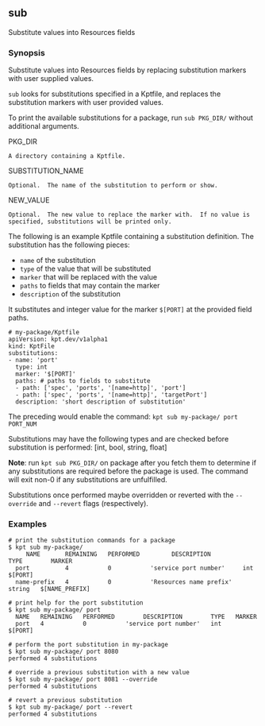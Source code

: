 ## sub

Substitute values into Resources fields

### Synopsis

Substitute values into Resources fields by replacing substitution markers with
user supplied values.

`sub` looks for substitutions specified in a Kptfile, and replaces the substitution markers
with user provided values.

To print the available substitutions for a package, run `sub PKG_DIR/` without additional
arguments.

  PKG_DIR

    A directory containing a Kptfile.

  SUBSTITUTION_NAME

    Optional.  The name of the substitution to perform or show.

  NEW_VALUE

    Optional.  The new value to replace the marker with.  If no value is
    specified, substitutions will be printed only.

The following is an example Kptfile containing a substitution definition.  The substitution
has the following pieces:

- `name` of the substitution
- `type` of the value that will be substituted
- `marker` that will be replaced with the value
- `paths` to fields that may contain the marker
- `description` of the substitution

It substitutes and integer value for the marker `$[PORT]` at the provided field
paths.

    # my-package/Kptfile
    apiVersion: kpt.dev/v1alpha1
    kind: KptFile
    substitutions:
    - name: 'port'
      type: int
      marker: '$[PORT]'
      paths: # paths to fields to substitute
      - path: ['spec', 'ports', '[name=http]', 'port']
      - path: ['spec', 'ports', '[name=http]', 'targetPort']
      description: 'short description of substitution'

The preceding would enable the command: `kpt sub my-package/ port PORT_NUM`

Substitutions may have the following types and are checked before substitution is 
performed: [int, bool, string, float]

**Note**: run `kpt sub PKG_DIR/` on package after you fetch them to determine if
any substitutions are required before the package is used.  The command will exit
non-0 if any substitutions are unfulfilled.

Substitutions once performed maybe overridden or reverted with the `--override` and
`--revert` flags (respectively).

### Examples

    # print the substitution commands for a package
    $ kpt sub my-package/
         NAME       REMAINING   PERFORMED         DESCRIPTION          TYPE        MARKER      
      port          4           0           'service port number'     int      $[PORT]         
      name-prefix   4           0           'Resources name prefix'   string   $[NAME_PREFIX]  

    # print help for the port substitution
    $ kpt sub my-package/ port
      NAME   REMAINING   PERFORMED        DESCRIPTION        TYPE   MARKER   
      port   4           0           'service port number'   int    $[PORT]  

    # perform the port substitution in my-package
    $ kpt sub my-package/ port 8080
    performed 4 substitutions
    
    # override a previous substitution with a new value
    $ kpt sub my-package/ port 8081 --override
    performed 4 substitutions
    
    # revert a previous substitution
    $ kpt sub my-package/ port --revert
    performed 4 substitutions